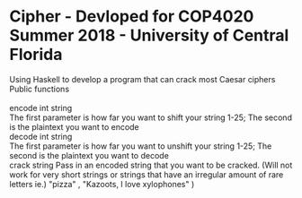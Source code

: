# Cipher - Devloped for COP4020 Summer 2018 - University of Central Florida
Using Haskell to develop a program that can crack most Caesar ciphers<br>
Public functions <br><br>
encode int string<br>
The first parameter is how far you want to shift your string 1-25; The second is the plaintext you want to encode<br>
decode int string<br>
The first parameter is how far you want to unshift your string 1-25; The second is the plaintext you want to decode<br>
crack string
Pass in an encoded string that you want to be cracked. (Will not work for very short strings or strings that have an irregular amount of rare letters ie.) "pizza" , "Kazoots, I love xylophones" )

